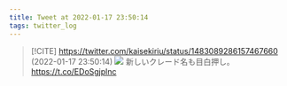 ```yaml
---
title: Tweet at 2022-01-17 23:50:14
tags: twitter_log
---
```


> [!CITE] https://twitter.com/kaisekiriu/status/1483089286157467660 (2022-01-17 23:50:14)
> ![](https://twitter.com/kaisekiriu/status/1483089286157467660)
> 新しいクレード名も目白押し。
> https://t.co/EDoSgjplnc
